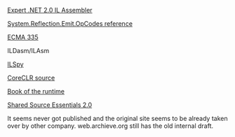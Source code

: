 
[Expert .NET 2.0 IL Assembler](https://www.amazon.com/Expert-NET-2-0-IL-Assembler/dp/1590596463/ref=pd_sbs_14_t_0?_encoding=UTF8&psc=1&refRID=FCF7T0JZW66K2554GRD9)

[System.Reflection.Emit.OpCodes reference](https://msdn.microsoft.com/en-us/library/system.reflection.emit.opcodes_fields(v=vs.110).aspx)

[ECMA 335](http://www.ecma-international.org/publications/standards/Ecma-335.htm)

ILDasm/ILAsm

[ILSpy](http://ilspy.net/)

[CoreCLR source](https://github.com/dotnet/coreclr)

[Book of the runtime](https://github.com/dotnet/coreclr/blob/master/Documentation/botr/README.md)

[Shared Source Essentials 2.0](http://web.archive.org/web/20111221063250/http://www.tedneward.com/files/SSCLI2Internals-DRAFT.pdf)

It seems never got published and the original site seems to be already taken over by other company. web.archieve.org still has the old internal draft.